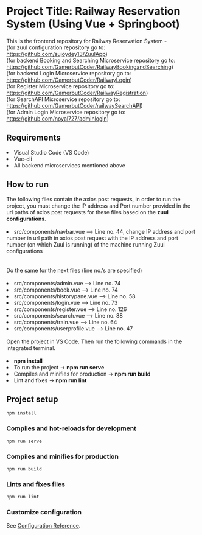 # Project Title: Railway Reservation System (Using Vue + Springboot)
This is the frontend repository for Railway Reservation System - <br>
(for zuul configuration repository go to: https://github.com/sujoydey13/ZuulApp) <br>
(for backend Booking and Searching Microservice repository go to: https://github.com/GamerbutCoder/RailwayBookingandSearching) <br>
(for backend Login Microservice repository go to: https://github.com/GamerbutCoder/RailwayLogin) <br>
(for Register Microservice repository go to: https://github.com/GamerbutCoder/RailwayRegistration) <br>
(for SearchAPI Microservice repository go to: https://github.com/GamerbutCoder/railwaySearchAPI) <br>
(for Admin Login Microservice repository go to: https://github.com/noyal727/adminlogin) <br>

<h2>Requirements</h2>
<li>Visual Studio Code (VS Code)</li>
<li>Vue-cli</li>
<li>All backend microservices mentioned above</li>

<h2>How to run</h2>
The following files contain the axios post requests, in order to run the project, you must change the IP address and Port number provided in the url paths of axios post requests for these files based on the <b>zuul configurations</b>. <br><br>
<li>src/components/navbar.vue --> Line no. 44, change IP address and port number in url path in axios post request with the IP address and port number (on which Zuul is running) of the machine running Zuul configurations</li> <br>
<br>
Do the same for the next files (line no.'s are specified) <br>
<br>
<li>src/components/admin.vue --> Line no. 74</li>
<li>src/components/book.vue --> Line no. 74</li>
<li>src/components/historypane.vue --> Line no. 58</li>
<li>src/components/login.vue --> Line no. 73</li>
<li>src/components/register.vue --> Line no. 126</li>
<li>src/components/search.vue --> Line no. 88</li>
<li>src/components/train.vue --> Line no. 64</li>
<li>src/components/userprofile.vue --> Line no. 47</li>
<br>
Open the project in VS Code. Then run the following commands in the integrated terminal. <br>
<br>
<li><b>npm install</b></li>
<li>To run the project -> <b>npm run serve</b></li>
<li>Compiles and minifies for production -> <b>npm run build</b></li>
<li>Lint and fixes -> <b>npm run lint</b></li>

## Project setup
```
npm install
```

### Compiles and hot-reloads for development
```
npm run serve
```

### Compiles and minifies for production
```
npm run build
```

### Lints and fixes files
```
npm run lint
```

### Customize configuration
See [Configuration Reference](https://cli.vuejs.org/config/).
